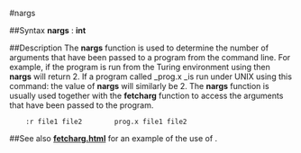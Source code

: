 
#nargs

##Syntax
**nargs** : **int**



##Description
The **nargs**  function is used to determine the number of arguments that have been passed to a program from the command line. For example, if the program is run from the Turing environment using
then **nargs** will return 2. If a program called _prog.x _is run under UNIX using this command:
the value of **nargs** will similarly be 2.
The **nargs** function is usually used together with the **fetcharg** function to access the arguments that have been passed to the program. 


        :r file1 file2        prog.x file1 file2
##See also
**[fetcharg.html](fetcharg)** for an example of the use of **[](nargs)**.


